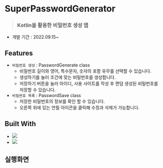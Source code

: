 # SuperPasswordGenerator
> ### Kotlin을 활용한 비밀번호 생성 앱
> 
* 개발 기간 : 2022.09.15~

## Features
* `비밀번호 생성` : PasswordGenerate class
  * 비밀번호 길이와 영어, 특수문자, 숫자의 포함 유무를 선택할 수 있습니다.
  * 생성하기를 눌러 조건에 맞는 비밀번호를 생성합니다.
  * 저장하기 버튼을 눌러 아이디, 사용 사이트를 작성 후 랜덤 생성된 비밀번호를 저장할 수 있습니다.
* `비밀번호 목록` : PasswordSave class
  * 저장한 비밀번호의 정보를 확인 할 수 있습니다. 
  * 오른쪽 위에 있는 연필 아이콘을 클릭해 수정과 삭제가 가능합니다.

## Built With
* <img src="https://img.shields.io/badge/Kotlin-7F52FF?style=flat-square&logo=Kotlin&logoColor=white"/>
* <img src="https://img.shields.io/badge/Android Studio-3DDC84?style=flat-square&logo=Android Studio&logoColor=white"/>

## 실행화면
